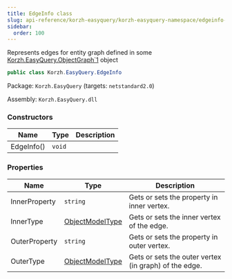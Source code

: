 ```yaml
---
title: EdgeInfo class
slug: api-reference/korzh-easyquery/korzh-easyquery-namespace/edgeinfo-class
sidebar:
  order: 100
---
```


Represents edges for entity graph defined in some [Korzh.EasyQuery.ObjectGraph`1](/easyquery/docs/api-reference/korzh-easyquery/korzh-easyquery-namespace/objectgraph-t--class) object
```csharp
public class Korzh.EasyQuery.EdgeInfo

```
Package: `Korzh.EasyQuery` (targets: `netstandard2.0`)

Assembly: `Korzh.EasyQuery.dll`

### Constructors

| Name | Type | Description | 
| --- | --- | --- | 
| EdgeInfo() | `void` |  | 


### Properties

| Name | Type | Description | 
| --- | --- | --- | 
| InnerProperty | `string` | Gets or sets the property in inner vertex. | 
| InnerType | [ObjectModelType](/easyquery/docs/api-reference/korzh-easyquery/korzh-easyquery-namespace/objectmodeltype-class) | Gets or sets the inner vertex of the edge. | 
| OuterProperty | `string` | Gets or sets the property in outer vertex. | 
| OuterType | [ObjectModelType](/easyquery/docs/api-reference/korzh-easyquery/korzh-easyquery-namespace/objectmodeltype-class) | Gets or sets the outer vertex (in graph) of the edge. |
